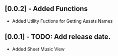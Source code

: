 ## [0.0.2] - Added Functions

* Added Utility Fuctions for Getting Assets Names

## [0.0.1] - TODO: Add release date.

* Added Sheet Music View
